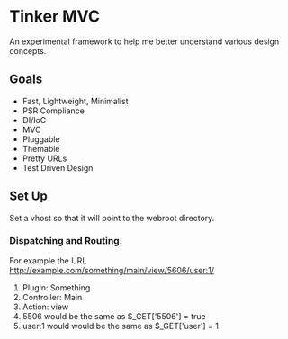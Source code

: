 Tinker MVC
==========

An experimental framework to help me better understand various design concepts.

Goals
------
* Fast, Lightweight, Minimalist
* PSR Compliance 
* DI/IoC
* MVC
* Pluggable
* Themable
* Pretty URLs
* Test Driven Design

Set Up
------

Set a vhost so that it will point to the webroot directory.


### Dispatching and Routing. 

For example the URL http://example.com/something/main/view/5606/user:1/

1. Plugin: Something
1. Controller: Main
1. Action: view
1. 5506 would be the same as $_GET['5506'] = true
1. user:1 would would be the same as $_GET['user'] = 1